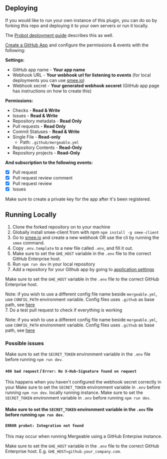 ## Deploying

If you would like to run your own instance of this plugin, you can do so by forking this repo and deploying it to your own servers or run it locally.

The [Probot deployment guide](https://probot.github.io/docs/deployment/) describes this as well.

[Create a GitHub App](https://github.com/settings/apps/new) and configure the permissions & events with the following:

**Settings:**
- GitHub app name - **Your app name**
- Webhook URL - **Your webhook url for listening to events** (for local deployments you can use [smee.io](https://smee.io/))
- Webhook secret - **Your generated webhook seceret** (GitHub app page has instructions on how to create this)

**Permissions:**
- Checks - **Read & Write**
- Issues - **Read & Write**
- Repository metadata - **Read Only**
- Pull requests - **Read Only**
- Commit Statuses - **Read & Write**
- Single File - **Read-only**
  - Path: `.github/mergeable.yml`
- Repository Contents - **Read-Only**
- Repository projects - **Read-Only**

**And subscription to the following events:**
- [x] Pull request
- [x] Pull request review comment
- [x] Pull request review
- [x] Issues

Make sure to create a private key for the app after it's been registered.

## Running Locally
1. Clone the forked repository on to your machine
2. Globally install smee-client from with npm ```npm install -g smee-client```
3. Go to [smee.io](https://smee.io) and create a new webhook OR use the cli by
   running the `smee` command.
4. Copy `.env.template` to a new file called `.env`, and fill it out.
5. Make sure to set the `GHE_HOST` variable in the `.env` file to the correct GitHub Enterprise host.
6. Run `npm run dev` in your local repository
6. Add a repository for your Github app by going to [application settings](https://github.com/settings/installations)

Make sure to set the `GHE_HOST` variable in the `.env` file to the correct GitHub Enterprise host.

Note: if you wish to use a different config file name beside `mergeable.yml`, use `CONFIG_PATH` environment variable. Config files uses `.github` as base path, see [here](https://github.com/probot/probot/blob/1a19bdd/src/context.ts#L190)   
7. Do a test pull request to check if everything is working

Note: if you wish to use a different config file name beside `mergeable.yml`, use `CONFIG_PATH` environment variable. Config files uses `.github` as base path, see [here](https://github.com/probot/probot/blob/1a19bdd/src/context.ts#L190)   

### Possible issues

Make sure to set the `SECRET_TOKEN` environment variable in the `.env` file before running `npm run dev`.

####  `400 bad request` / `Error: No X-Hub-Signature found on request`

This happens when you haven't configured the webhook secret correctly in your
Make sure to set the `SECRET_TOKEN` environment variable
in `.env` before running `npm run dev`.
locally running instance. Make sure to set the `SECRET_TOKEN` environment variable
in `.env` before running `npm run dev`.

#### Make sure to set the `SECRET_TOKEN` environment variable in the `.env` file before running `npm run dev`.

#### `ERROR probot: Integration not found`

This may occur when running Mergeable using a GitHub Enterpise instance.

Make sure to set the `GHE_HOST` variable in the `.env` file to the correct GitHub Enterprise host.
E.g. `GHE_HOST=github.your_company.com`.
